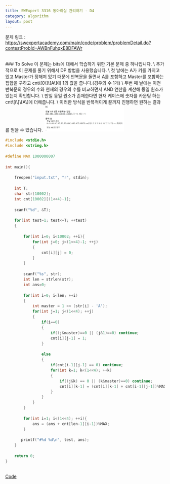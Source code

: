 ```yaml
---
title: SWExpert 3316 동아리실 관리하기 - D4
category: algorithm
layout: post
---
```


문제 링크 : <a href="https://swexpertacademy.com/main/code/problem/problemDetail.do?contestProbId=AWBnFuhqxE8DFAWr">https://swexpertacademy.com/main/code/problem/problemDetail.do?contestProbId=AWBnFuhqxE8DFAWr</a>

<br>
### To Solve
이 문제는 bits에 대해서 학습하기 위한 기본 문제 중 하나입니다. \
추가적으로 이 문제를 풀기 위해서 DP 방법을 사용했습니다. \
첫 날에는 A가 키를 가지고 있고 Master가 정해져 있기 때문에 반복문을 돌면서 A를 포함하고 Master를 포함하는 집합을 구하고 cnt\[0\]\[A\]에 1의 값을 줍니다.(경우의 수 1개) \
두번 째 날에는 이전 반복문의 경우의 수와 현재의 경우의 수를 비교하면서 AND 연산을 계산해 동일 원소가 있는지 확인합니다. \
만일 동일 원소가 존재한다면 현재 케이스에 숫자를 카운팅 하는 cnt\[i\]\[A\]에 더해줍니다. \
이러한 방식을 반복적이게 끝까지 진행하면 원하는 결과를 얻을 수 있습니다.


<img src="/assets/img/algorithm/bit_3316.jpg" width="50%" height="50%">


```cpp
#include <stdio.h>
#include <string.h>

#define MAX 1000000007

int main(){

    freopen("input.txt", "r", stdin);

    int T;
    char str[10002];
    int cnt[10002][(1<<4)-1];

    scanf("%d", &T);

    for(int test=1; test<=T; ++test)
    {

        for(int i=0; i<10002; ++i){
            for(int j=0; j<(1<<4)-1; ++j)
            {
                cnt[i][j] = 0;
            }
        }

        scanf("%s", str);
        int len = strlen(str);
        int ans=0;

        for(int i=0; i<len; ++i)
        {
            int master = 1 << (str[i] - 'A');
            for(int j=1; j<(1<<4); ++j)
            {
                if(i==0)
                {
                    if((j&master)==0 || (j&1)==0) continue;
                    cnt[i][j-1] = 1;
                }

                else
                {
                    if(cnt[i-1][j-1] == 0) continue;
                    for(int k=1; k<(1<<4); ++k)
                    {
                        if((j&k) == 0 || (k&master)==0) continue;
                        cnt[i][k-1] = (cnt[i][k-1] + cnt[i-1][j-1])%MAX;
                    }
                }
            }
        }

        for(int i=1; i<(1<<4); ++i){
            ans = (ans + cnt[len-1][i-1])%MAX;
        }

       printf("#%d %d\n", test, ans);
    }

    return 0;
}
```



<br>
<a href="https://github.com/KangSooHan/algorithm/blob/main/SWExpert/BITS/3316/main.cpp">Code</a>
